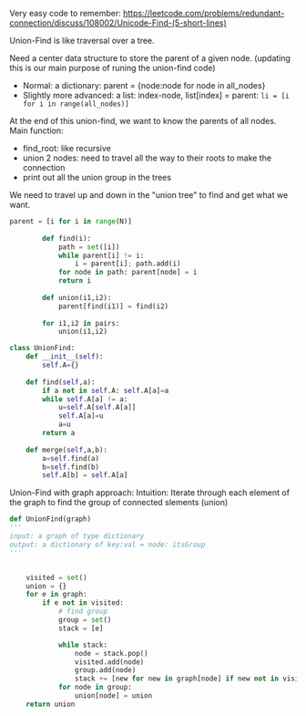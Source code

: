 Very easy code to remember:
https://leetcode.com/problems/redundant-connection/discuss/108002/Unicode-Find-(5-short-lines)

Union-Find is like traversal over a tree.     

Need a center data structure to store the parent of a given node.
(updating this is our main purpose of runing the union-find code)
+ Normal: a dictionary: parent = {node:node for node in all_nodes}
+ Slightly more advanced: a list: index-node, list\[index\] = parent: `li = [i for i in range(all_nodes)]`

At the end of this union-find, we want to know the parents of all nodes.    
Main function:
+ find_root: like recursive
+ union 2 nodes: need to travel all the way to their roots to make the connection
+ print out all the union group in the trees

We need to travel up and down in the "union tree" to find and get what we want.   

```python
parent = [i for i in range(N)]
        
        def find(i):
            path = set([i])
            while parent[i] != i:
                i = parent[i]; path.add(i)
            for node in path: parent[node] = i
            return i
        
        def union(i1,i2):
            parent[find(i1)] = find(i2)
        
        for i1,i2 in pairs:
            union(i1,i2)

```


```python
class UnionFind:
    def __init__(self):
        self.A={}
    
    def find(self,a):
        if a not in self.A: self.A[a]=a
        while self.A[a] != a:
            u=self.A[self.A[a]]
            self.A[a]=u
            a=u
        return a
    
    def merge(self,a,b):
        a=self.find(a)
        b=self.find(b)
        self.A[b] = self.A[a]
```

Union-Find with graph approach:
Intuition: Iterate through each element of the graph to find the group of connected slements (union)


```python
def UnionFind(graph)
'''
input: a graph of type dictionary
output: a dictionary of key:val = node: itsGroup
'''


    visited = set()
    union = {}
    for e in graph:
        if e not in visited:
            # find group
            group = set()
            stack = [e]

            while stack:
                node = stack.pop()
                visited.add(node)    
                group.add(node)
                stack += [new for new in graph[node] if new not in visited]
            for node in group:
                union[node] = union
    return union     
            
```
